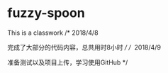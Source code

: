 # fuzzy-spoon
This is a classwork
/*
  2018/4/8
  
  完成了大部分的代码内容，总共用时8小时
*/
/*
  2018/4/9
  
  准备测试以及项目上传，学习使用GitHub
*/
  
  
